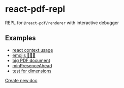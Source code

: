 # react-pdf-repl

REPL for `@react-pdf/renderer` with interactive debugger


## Examples

- [react context usage][context_example]
- [emojis 💅💅💅][emoji_example]
- [big PDF document][big_pdf_example]
- [minPresenceAhead][presence_example]
- [test for dimensions][dimensions_example]


[Create new doc](https://react-pdf-repl.vercel.app/new)


[context_example]: https://react-pdf-repl.vercel.app/?cp_code=JYWwDg9gTgLgBAbzgZRgTwDYFNkAstYwA0cAIhAMYCuIWAdsXAAoCGA5liQGrBYDuJACpYAHvAC-cAGZQIIOACIAAlCwsKMALRgAJlID0qujqyqoCgNwAoUJFiI4FVSxhYAwhAajGVAM7vPVzESN1xgDB0jEgoMTywAUWxaBjhJGTlFZw1LKysKT194QswsXzgAXhR0bDwCGAA6JzVXAAoEKzg4ACMIHTQALkQOzrgwFh0dYDo2QYBGAAYiYfEl8QBKazyC-EEWLuwPLzEKx2dXQ6CYNvXN_LpCuF39rBO2xzCIqLhfYAAvUtSawqAD44C1hgAeJ4HQLeepMWQAN2AJigcERLAwVCw5QQSB-_zK4nEwOGnQhPH432qOLx3WgqIAQhAYDA5HMSD0oKiAErANi4GBzVIkhAUD6RejiCH6Sl8Unk_TQgJHBoIiDI1Gkja5O4PHkQPivJDi8KSuiAkFDTp6-D4v4AySVPwqy4tZUXbw6zrAKRggCEBNKQJguFkRviUFkUBaCnGOm-DrKYFkYDgbMee2wjjkkDo9BgCm9cFUMCoUAt4JGcApvCNxWwuKQUmwIlIwFUGmAnkGCnDChFCuriFCZqM9RALDALVNn3oJBnEpIUxMIiB5SHw8csXziSwySus50JHt_0GQd8AG0V6IALqAskjNbiR8yuVDnXiW7bOBuLAYDBjXeMd50Tf5LQ3MFITlR8G1pdotzGCYphmRQAFY4AWBQli3FtREGAADeY4GIgASBAg3EABSAicOHLlUUECAwA5R9OgY0wABksCkIVMLozpiWGTca2EMRgTFCUjGlJVvCHN8621TZRDseATCkFgqAweAWnXUEqxrchqAPESIVYDgwJxBQAEEABYB2gXgGBcbs6HKBQMBYYxfAoKcsAHODcTg3x6h6PoSTYms5WpEomzgTF-ToABJVwQF8Xs8JETRChYWAB2JETqyhLMXgvXFLwANhIKq4AAJgADhIABmRY4Ba28Iq3IqDXlSKtwhP8AOBWYZUGjBCq6gb_3G2rRumib-rG4Emrmoa-uHKahts1bxvWoqlrQnaFpGGUeuO8kzr2k6lpG_Qlqu8kltmu75oemslpWl61q6jalu2r7dp-_b5sOgHzprfRLqBmsoeh975tu-64fhobnqRuHNvGgAJaaIDgPhoAiaRZHkFh0xKo63sx4F_vR6HqdBunJshw1wYhWH6ZuynkeptHXp5j7uYxpacYAvGCagIn0lJ8nniFzmQfl5mOcmlWfupxH-eF-a-e-7Whs-pn1b-pXjfm0XYnxwmE2l-LZewU2NpZ3r1aVEqJoU_hTP0cysHk_QjJoAslKsIA&modules=true

[emoji_example]: https://react-pdf-repl.vercel.app/?cp_code=JYWwDg9gTgLgBAbzgMQgOxgGjgFQKYAeWcACgIYDme2AasHgO7YAiEAxgK4h4ZwC-cAGZQIIOACIAAlDxk2MALRgAJoID0MtMrwyo4gNwAoQ6gwA6GRWABnGDoCiICACtgAZQgcobPAAoEhnBC0CBkMABccADkYGgUUZiBcF4ANpFRABYwMGDW4WpqbMpoztZmbCmeqilkMuWiamTOZARqKcAARtZqMAx4Tq5qAIwALGYADGYATGoA7FME82oJhnwAlEaGhJCwcNqCZBwp8L5rcAC8AHxwvkkAPKyc3BiXSUF35FRw1sAAXnjncQAQQAbOJXkFIXA7nRGG8od8YABPFIAhABBEIjJ4YAULKRcRDcbjACk4kSmKhzg4tmAgiRAGF0HYMASfBgdOT4ZiyO0KGgAJJ2EB5CTsux6CmUvh8blwCGUu74IiXQC8G4AKvbgqsAlTta3U6vVa9V3NTKmAKzFKwjmg22_X2vUms0WhFWlV2rWAUl2vYadU7rS6oW6bQ7Vd6w77tf6VXL3s6PQn7dHzbHofHNYnfcbTQG5SbYQwXSbPngFSbHlweCmNoYgA&modules=true

[big_pdf_example]: https://react-pdf-repl.vercel.app/?cp_code=JYWwDg9gTgLgBAbzgZRgTwDYFNkAstYwA0cAIhAMYCuIWAdsXACpYAejAasFgO4kAKAQwDmWOAF84AMygQQcAOQABKFkEUYAWjAATKQHpVdHVlVQFAKAsUIdAM7wdgmILgBeOAG0LcRD99wGIIOAHKCtABcigAywTAKRP6-UsBQoeFYUQoAYqkOCUlwwDBYIHZR3gEBCIVVNiZZAAwAzAAcACwFVVV0GVlMuKpiAML4WHZiAOKCUBjAFHAAQsB21MVwALLArF3dvgCO6FEAjIl7vmBQ85lwx62NjWfntnN0NzBQVFhPey_AbwBFI63H4BcSg3w1c5weo3BQtZoANl2e16kRiECoK2Agl6cEmNAARhBNtsUd1DmgThCApdrlEAEwPR61AJ_N5RD5fGm-dlYIFUkGs8GFAC6oJgEBcGAFjIlUsEGAA8nRXvzgQz5dKlVATFAAIIgTEMKJtB5PEWQwpBdLohSxfKglJpGBhO25F3k4qlcpeVlQ86wrLHB7Hck9PqKUaUCBBEpwUZUOgAawTEAgye4ZExwlw4YClOprIuVwoNwZTJZ0L5nM-32LcD5sqFe0t3QDeyDihDjWRPLgaLhAHVcN6E7gY3GxBt1IInCAcWmM1nyFRc_mDsDTg26WXGZX-zW4Fz69XVf91YLt62aR3ul2FMdEY1Ov3B1kthhU9GbFO0wA3UwsB0OAACVBGxewNzgQsW3OXdywPBsjxPQ9z0BLcaTbKo7zqCAGkUdpjmI6D30URYqBgEooGYCA4mAuAuCgYR_kXfg1DoSi7Gg2Dr3g0tEPNZD0PeOs0LVZs-KqbDqgbB8AFYQwZUjIwUdiKFxBMZgyDAEwwKgHFMbj-14_sEJOZ8q2eETa25YSJMw4Vbzk_C4URZpjgAThUu1jgZRsAC98X-UQoEJVQ5y04xsB4xzoXMuAGXkoSzzVWzT2shyryw5zoQfe5GjDN9VJ_WNnBGXAk1TABRHRgEJbAl0zMRV3XEy4v4-lEuSqzfhs48xPsi9JJy_0XII-EmVaHy4UWQRkwY_gFUlFBMTAUkdnawVNR3ASTgK8SL3Sw6MO20a9lwgIH0aTznxmrJhm02hdP1MAwEa0YCAmDSFo22Kzt2rrjnaFLMqOga7NS4aNXO9txrhRoAHYmXuxR-BoMBMzoOB-CzT7xiwH7pzJLai3ivbbhB3ruhQwaodOsnuhk8VCklaVJJ2qo2cVFUspOTmAm55VdVMQ1jRgRlmiQ3w2zvG1XVUh14idPIFfdVWvRKMoKjGvLXKyRTGmm4q7S2BgcfoYQsSg0m4L2BLgdBvq0ohjLneh7KnN1wN9cURSvNRhRhnTZq7DgXEQOGCL5GGKgwGMhtTMBvdbksk7RMhsGGbtsFcp9ibFKSwPSBmb8J1_cqAKAyOnqwDAw54YpcBQNQUEVZXE46-2Kcd6mqlpzP3ezqTc7FLVFWbZpx-VETJ-nnU9TFpMJbgdoqYtJ45biN04SV8lnVtOEPUdQpvW1v0Lvh4NGgZRHA8eqAdItjTsdKv9RmAdbg-XFqczzW2R5VAShWJ2NN-qoSGsPWGOEr6KGaA8V8DYyIKEmHQOQYgpDQGPPgOAAAJWMwAnBoDDkOR-YB_qM27kDA6kCM5uzAXzHOMtQQsy5gqGUMNWbsN5h7OUXDtQiwNEaZeUQqZWVltabeis4j71VjvLIx8O5VDPr6SocM9YTR7EVJBJVy5lXjImFMTUVx_woUw2kFMQF9zZOAumWdLyUNHpfDRcInwvkDp-Muk5K7B0AqoEC4FIIJ2hEncmXUrHp2OrQkaXtnH5zhIpRGiDoTIMenYfAPAtKP2enpAy1FgnnFCZ1FObjrG8lsYPBhvDzHM2nnPfhPNZ7Aing04Wi9hEmjgJZcRm9JGHyyHvFWLp5GKEUZrH0Os4mdl9goQ2zRi5UAwGWOAJg4DREJjgpUPB65mMARYoG69aFRPpg4mpedpkF2It5E2cJv6h3DsYBM0cExxwKXsIpVCSlpyOa7dOMSbzewuQk44ST77BAyVkp-wx9KGTSLssyPdvknOOfY_5TNzn3hmZWJE989HvwgH4xaqgYABTrm8ikXdugO0Oci350TKXMLHq05s7R55NMFKy1pC9RYdJXt0je_gt79JiDIoZwqcga1BCoyZ6j4nX0Kri7xBjKpGLuSYtc_9O6ezCSnCJPyIEnLRdJDFeFNEPHmTcrISpnC0EVGBCCdh_jGN_hq-FydBJlMbBU-h_d2WOMZVMzFZqkaByYFcd6FUlUjBDuqtqWr_X7N1dLexKKh6nL2TJK0LiDYguSecVJ4LeCQpydCvJRk3U6puKUyJdLDUMokCaq6Mz5LNGSoHdiuJKJLEotRJYag4UAIRQc0BvqXYGtRfWzNfhs2KEKjfDx2wGJMEWZ_MOmhbiNG7RgQk5KqiwRaZWxkzIa3jrTfUgFgbTUI1uo0MF2S65wFehG8cX1CbzWJpteN5iSzDs9QPH1NjGEZpYXU4Enk2WMPA1ywRS9OkguPf4CRVR5YjPtKKwoB81ZH0lafLWqjAVBtcaGRVFdlVVWddmV1tsBafI9SeuxZ7OEXtlUC-VfYdF2hHGON-lcZwaXnIuNVLq40hOaUOpNI7APg1PVU7OB70UEavVkeBIZA7IB4AQEoDhmCgDEBAKQ2CxAAE1-1wFIYIchg73X7Uk-UsdDHZPpugbJGdCgVPGw48Of4vbsjQHGPAAAUkSEk5nLNfr2T-kpNDaUydHdU4Dimm0TXgSjS1igZxY2EGZ7zpg4DZCuPQHQJCyEVuKVW6LKba0Tu1Qpy9SWEYeVvWlhQyBgAYD8SgMsDAw7gTsGAQkpgoBoAeSBDguI2tBCijoGK1HxPlgq2m1Njnmw0acSxwjTRW1Nc81kVr7XcvIC6zAMOyBW5bG0xHNZghALGBmGY1bQDLELcc0tuL2cHsNqZWw9mW5VtCx4cPP73CYO8sZIjJFn2s0BBQ9Ik-VRMOobGVKvDMqYGua0SR_RFVyNCcoyJwp9bIt0f1Q5t7TnYnraU92c1gdrUwFtbpQJjrX4xuE5q0TNXaP7ls16-zlSydGrW2juV1ObpqboPMBaup0zTejT_PH7OCec6pZY5Ni2quMeVwGyn9Wc0tAWUssQqz1kUE2ds3dBZCdwGpTz_9fzJ2Nt8ApEMHmUmqTNvAdidArb_At5uLXiaq00sq7FqTUCKfC9Y37Py8li6l3HFGqu_ji1krgI3GAzdTuuGQO3UrXPKa2-9fbgPU7LpO-bSAu9T8n3YD9zBK3DsIfq9D3Z-LzmodR8fKGZSzWeMGIJdXR9GAjTGDrx8lXv76P87D-T5jkeNuEXaAyY4FqduKAJCAEAw3Fj9rHw3nuwfm-k5n4L7X8-qcKDXsvvNqJVIhCwLYVaVAaIb4XGZ6AZQ88T5KYfl7GvlsO6Jbl4TQ3ytCu75qqTZBJhvC6SPS_RbCfoc4JpE4WSF584Aat7h5z4uYi6TRGyBxzQLQgRLQuArTIBrR_RWaHq3DPZk6vYn6AFVCsKCzsIcwQbxZA4CLtLixHoIba5CpYYDLobw5yKQE4bKIo4Xw67AFwjL7zrNav5tbzDACYjFYWZf6PbUJoHSbH6YGz61bSEwjNohir5u52ikCLLLLG4bJiBbI7JUFlYnC_50H_4C6MGGEKRbbtocRdoURUS5Y74zB74B4oEF5_pF70ol6O5GETTuQBzNZ-SBTBTe6mDhRqA1zRRYAaGB6Mg9RT4YG85t4R44Gd4FTaJmG3J4o-Iqo1R1QNRy7NQK7ZGhFJTaEciuEMFRFAExFwgFTsYVEfgbAABUcAtU9UH0rOTRDh-erR4R6BxeCapesC8IiksezWAWmIUAbww2-meWEEGeeW0ALEgEjE42GAk2gRr8EcM24Wc2uRbRdCCxZyX2LBP2goiM7B2cHx0G3BIilMEOSG0OUidogyGGoh6snoyOEyUh5-uuou5REBdofe2OqqkxrUiu7y--4Sauf-LehRWBBhsJMh8qaxa-AARBsAAGQbAtZTbcB2AjG47olknTHf7E4xa6H4n6HGrdEPg9j9GInDijjKqJ58ZzjhCCZommKsmaESZzE6HT56Gn6Q4eEzLEQeSBz4LbFgR0SGSjapAsQS6uAdqcTHbNHW6q4PH0FKnuFEk9HBhPg95r5Bx1xYDhTOAqHYwIHmnALOEz7WlcnKlLHo6IwkTNarj1FkCfxgAMTIlJ6LQ-Fmkyk5GJR-l6EBlNi2klEL4KBMjyQ37dDIJKgYAgTZDgqekJmdrwDID7BUAzDjA-mWnyntF4mZldF1bElwIPBOkDFRhjBpDHgkgZ5iD4JzBEJhxBYgDEg6nnH3Z3E0FWkdE2kAzYEd45nwK9hqYaaEDMARTHZepwAADSj8Ug8AoWjZWhzZjxkRix0RD4G54Bt-SJ4sQ244VwDgIAwQYEWAfijqkZkwwAp5ZmZCcAk505oEsYGAF5UWi5rZfqzxHZ9pXZqmzW6mmm_mOmtAjYBmw5cAJmMwwF6hyZoRdwsFnJbZt5vJMyKmApT5cIS0QQNEgRA5j-x5ggp50F5WZFipgZWZa5F-KW22vZCgGWIU2WDAuW-W3Ao-hFYWSB36Fpl5-RTxCWiFCkiIbaqFaCPAUgQQv0TATq6kmkD8UKMK-SnF9xV5GZ8FqlqpsRHk1yzpiREAQUAFKRYUEUGRsuFl3U3FBRFFCFdlsh5qtFhZuiievig-_AxKpK9htx1mYRylN5gVdpD4lYoZ7aEAYANgWxaeTcZA8ecZl2Jlz0PlDIaZXJ1lQG7e06uBV-K-gcr-2-u-PlvcSVda7ZQVWQ9VBZEYdo9-j-5Bz--INAb-Q4H-wRyBilP-flKlzmzBvgQsK21M_28FTI88IOPBq8zIPSgqfSghIqcOAQCOYhkJuG0JaiqVapz4vVAQyCniCepG0ahKASDqvuc5CVeqHJPFAVH2wZuBD598L5w2ow759OX5oEP5Rk4xUwgFZ5IFYFJIEFs5xF01XFVlS5vFnVV1yWhUPZgpD0gwKw4NYcn0FAyYahclSuU1DstB_pmNAVtlONcI7mgcQ4OWNEvmqg2miNslrVdN6ZDNNlNVZeSFsySk3hL8KesBZl5aqNjes1yVTN2ZF-iSt1vgBa6SRaJVD6pasKk1ClCtGNcF1VxR_FcJsyXhzWJpvhPaARLVtsnK1BbVJOP18FTthJKtFthUfkamyY2--kYg0QbWw266IYW6O6rVTeuJ5FwtZttVneN0d0vetcL0b0H0Yw3076lB8VztFVduStItyxN8-BzWhBi0y0JIQ1603p8tPcAtlVQtpt2BC1g5bxThnx6aHti1wOvxnSDIzQwegJvgMOIJwhx14J2GZ1EhF1VFwaCJdFhNEVNRFG6JZVOJLhJtRRq5CdOZ8kleKd96adEaBtEWaNqBxtsdzdnt5tnZl-S-wMgcA12MQ1L-o1wA7-UAn-ddk-rt_lcdLdoGgo8mPd2o8FIDbdPMm1fx-9oMw9gQwJu849yQk9Ci4hAQ0qMJXtd9y-KFzpoNxNn5YcGw0AEu3u2YppfNP9MFl9bt19PJal1FDwj5YVz5y8r5BDH5ENUNaQMNwUQFoWoFwWM5UFs2CVpFtD_9jCf1d5MySMqWzp6M4AWMOMeMmdb68BJMX6H2JF-dERHVfCgDzKwI8kndzYpjPxPKW1rQya8Do9SDR1KDwyp1jjRQkhl12DYtGOveVRZGqJ8ua91D7JIeV929N9u9F-_JbNwpkaT1mws4AmrgTJ0pudjhiUG99NW9BJDDXVyF-Ni9fZYNRDL65NlN_NitBjKVnj95JdHi80Yl7NElnNBWMl55QTNmkjc18dotzu-u4ZlhRuQdNhcAdhp985Lt31UjYTOTzNWQ7kDwgcrQLlyRoUaRkUj0mRZVfBITdD0zQu1TMy8zphBNigSzQUnDJNmwpQ0A9JU2teWzFT1WlFjD9ldwgcfkyz5dIENeYguMIw1xWR7TvlnThd3TyxlYiI6tA4uiwETgNExVqdG0OMWVOVdAZVej8xoLO9PTcjxE-TrDcIyA_tSwgdayIdcAYdm6FE26BtOj59qcjzmuhj4TOLIBU0BB76xBldT-NdWj8lZ9tNjLAB2NBzIBzQOKzW0QmI2IuIrgG-05tdqTMx2zR-uz2T-zrdS1W4EDq1QGOrvdVjfxSUG5Aqa59jQhrjJ1EJrjmDHjt9YtO1gcAAJEyBQx6bYA8yC5U8rfa9dOK6FX1bvNK46rKyNVOSSIq_y_OZWF6081U5q6wUxq8Y0tIxtX3SvGIqa7vea4dUohPc49a3m74La3PcCqXc6R7hbN7tbGM-IxiwqVM-q2fqKwjMyM666-QL0DAJ6Z6-1XGz6xE97cjEJSc2pBjCo38y-gTETDnVG3W0K24SKwm-3XAPq2A4wmu1A-m6IhVnY4gxa0W9IKg6Mug8W-46WzmvEfg6zmHMVc8rHPHFHQu50c8wEMuxPJSrq3s_9tA3BgCb0shvu7m7IgW1PTa-ey80RmLlpZLqYDoDLhMQEyk3O9QV9Ts429yRq0A44l--qz-9u-k3AwB0CeKqCSIaB2g9PRgxB7k13gqj48vTjlKVRkq2ydzrG0y1U762qQ8AG3dapFxiKXE2KYk6vch9TYbU2X25xwO6yyzd2bigQAOStLhaOYQoIMQkI-GyI-Uxx8K6-7M3k7ikU1-WTRTVQ6x7KejdJ_p1x4O3fYbCw4Gx-N5lWz7jbJZymRM-h109i8sS2ppYo4md2v4UxQ7Z57o8-8uQZ3AO-xwoKIiGY8CIl5Y0IltS7kR3tYB6R8g0exRye1R2e7PZB8GDdQul-I9VjvGa9UEuvVF1jTF9x7je4goWglhZgjRKpwQuORZyh2kxIzZ4u41_Z2LQFyOwU2pMF34b2sxbW3nfV4zUXa5nEU5_x75AyJ85y4-unb83jAC2VXkX_b5yy8sXEY5cJc5a5SFKkZ5Xc4CxF_S7MYNy-3Z3J1kH0R4sMaMXUYh40YEw98Aod5M8dzMy291Q_ccxN01X2kEa1fWy2aE02yqb4HF82N8d9im9Uuj8m20oa3Bu0Ca4hsRyPUB2hpa8exKoV248V7R24lC_dW1l4nE5Fcnkzu9UC2h6qxh0GbI81_T6pKgugtIFgl12ORp2U0CwN0d1iyd65ipvi854U4Q6Z_gKU71xJwK_XQtwA7L7gWN94VWSFzN-F31_nt51zyD_s0125B5KtxrapB80FF89t8-pOxs95Rz0Dz5zL6D9b-D9fk_Q_i_ZsWG2NRNR9fN3p0N4lEt7gfI-NwS1kEo5jIZWo6-jO5Gxr-M_D9ed6_Ndh3AK0El4KEX6l7BivCvp5Jl2a6T2R_m-KkjudefHayN3yaGQvYn4oBGY1KQNGbGb489VFYmXN2k-Vdr_Q1b638YX086RYYbiskM6brYebnD-P3s82379HuW8JZW17u5yP2bzn1Vev8j2D9HkXOGYVQP9V9LQ3PlVnm3BgIe3uliTNVHy97J6d7b-8xt071tz86o3-abNPea_JHv9U7z1VIenfFBKNWaqw9JeR_Juif3AE5kk6CfRXkHERYAD8YWdTRogSz7zt3-0XV7sXStrOk9sHWQ7PQH3IP9zs8AS7LEBuxwsyqDdAunn2KKo9gQpfDHjPEYTcCce3KNLn8WBiIxq-2bWvrlytZgdD2JbErt2DK7NYHqcZFngxDZ4edTebHQjkQIa4kCQyYZWfpiEjK983o_fCKgPmTw20kyAPSxIgKyaYcN-U_CaLg3QFrdKiJnYhqQzEqdsu0bTawUpWl7sC_OrmZfAyD47287QFEKQFIEVAhYAAkuQ2QC9Byas7Agah1sGI97Bp_Tfm5gU4-MlOYcFTjgjU49deayNURn4JobPdiBn_OXnjWM7K9Saqvczr4I0FWcOmVQnQTUL14x448UAJnlVxUE1wj6d_A4g_xzxP9V-2gxbmC2CG8dzuo7fUMPlsBFYRsz8XEKTURbBwtiLA0AZkJQEX5IBjVWATDwHQVCg8uwnnhe1nTDt2047VPhVHT7Z1M-mJEIvS3N4x01Wew3ngjHaD3BA4uQfzNngoIIFdyKhdFhcL4qOCEY7LMultxILOAq6wIvlhJzpaCspha1fPsYyvCbteB8WHEYIPL65Eh6xPBBjl3J75dKe4HGnoZ3FqgoU6WtTJDrRlplpThrQrztHU3oZDLhcg2ZAfXwZYCduB_TQdWgCH9tMRPAlbMX2ZagMt2ePFeFLDEECFUMdfJxg31PbU9m-Vwy2oF2EqWCje9teAWcKcIQiRW2QrRAr1cFL1me5ghiIsJHxFZJhHQ6YUYwlFJsZRuI97GmzlGMhd2JInNmT0PZSDKOVIzUTyJ7BQCMBdOBnPakghicWObIlohk0Fp2DuRtPB4PMIm6JDYO0ufCL91jQYkKUrw4BEmMbopjIRb3Lstv1HbBx2GINImlwx6w8M_yjUACgIwRrCMyhunJ0Tr195QimgvwlweEOwyAieWSLMNGCI57pDPhqYmkWgKrw5JsB6jDPsiJeE00D8Jo4bhWPhB4s_aAdL4GSwwCh0N0EdIUW0IZboiJ-zbTgQlylFdIvRQguDCKP4L7VlRkgino3xnqhi0xjQUkr2QpLUlaS7vekoyWY65gWSRorQd2MvFZC-xlY_nnaEF7tcReRQ7ruL3V6rjJO_g4Hj7yw5YjpRkDD0ack4KyiHxGbbZnuzJGBj3x6o2QbR0Ep1NMs4lHzC0xWEtDUh_XVgfozFEzDuhM_YSnPysKL8zccVBMW8KnHc8sy14_CbhyIn3jCRq7Wxn6IkHki1RVPWiTSKibNZBOsTKriJwlJJNQJBYl_kWKk6iiZOsfTvD2AzHQCsx5NODghwaL5i6uF45Ad8INh8jhKTIl3vczEbO0ORmTLkW6Mn5bjzRmOfFC9SHz2jTxXncSZbwcFbiIWYQ6FkiURZLRsqpDMqv5OTGBTTRsEnISvkHHJSbgFJViM6jDjd8dJ78UcDXTnBiB08zcXBEZHwBoAFAdgcCaJN9IbjdBcfNts1hdabpO27rNFhzxVYfCJJuUrcS0A6ChpBgBAKdhMHxAzA5gCwZYKsCxDwBnhhY_CWeKl7YTKmMjLUYVA1KKCgiuARULpCljLMAAqhLl_LFBhsAwUwEaFOxQATiy6KctgHMCS9RpnI6cZJIL7ERbxgMsvqDkSi9hFRL42HFRIpEfjqO1Is_nR1_EnN_xNJZAHSXGAgSkOGqdqexJmIli2B3EoIbgU0nOltJlXP8HpIXAGSsZ-ODCZr2xJdTlaUkmPlygxEgytqa8CGdlwOoBiQOqkkMfhjDE05msUYtQIzjeos4aZRky3CZIZkuSwBbk0XElOQRky4ylMyUlLOclQTXJLxd0ZKNZmpt2ZfxTmbtRr6US-ZPM2GUVy_EaSV8HfDAVqSwDDYIK9EfUsxFYjGlh-WssybZy6Gd5HOC6c2HvxraOifZ0fP2XvSuRA0f4t7R5FHDUAxxXkT7eWV8K1EfdFBX3MYpGWSbxjcZmgp7mHI_4WTUB6pQOIsLmA0BgouIT3M_mfSnZ7AQ0ilnAHkgnje2hc6oeKJx7mNbxFjHgQSNBmeRRBps8QebLFSWyaJNHWcasUDgbFn82pXYmWXypc1jiYgMbBLnOKuBLid3A7ozOLkX4fxeDYSrPK2JOzsKexfKtVDoA2Bn8IgMQEFnmDDYO0pubeSAJTkzjYuBfYiYRP1l9zf2K8HqMPKVFQyLZiOCefDLNHEYGOzPFejnNplbTMJcpbWQrK1E9g74zWccc-mUGGTvZe0wmbr0skKCK2jPcmT4htE1dmc0UxMbvJ4md4Ny8EuEIhIwTISRyqEzTmxLpnjNOJmLQIfgpzIrcf-m3Igt5N25ACPeEEgubgvMk0K-FDlH_kkTcqrNbu7vG4h1MsRe8LeOE-KcXWShIyJux8-eQZkXkHEd8cwKGmZhmDyB8EWFZRfd3kqoi1FXUg6UwQL78D3RAOU5K4oIn9z0uHQLmSRx5kqi8u_MmQZPIRkkzhKqs6_urOpl_dxOHCz6vjK4lSKiZlkx0vfFdLulu2j-TacZLXHhJYpmimCVuI3IWihxhNfIYOUMx4JWFE5DsZBQj4cTHFe8i2ilnoVZBcEFmMAMNnGq6gw4j-RYEEGSHsL4F9Myoe3M6HNKHOLuQOZ7ktghzfJ_XApftMmWjco5veG9qsPjnhAXkj7SXllNLE5TNx_nDydWIFEn1k5SC1OTyP17W0pudtMLoaLsXZ8ml0ii_IlPnEPo0pqLTKdQpSU5keqgfQaiH0UKf1v6EE94b9PGkxdmZK-IGfiL_n7hfRWXfxa-JUnjy1JoSiBXxNHaiy7UaguMXAtyUszUOiS7hXGycW092-xcQwT3z76Rxr-gwi2FWUoWPclleC3sVuMNilKipSfN9FcSPq5J9aFy8Zc6N4UX4yiYU6ouRizl5i2cO8t-eWPBYhVJV_eCKdFUICxUWVNuBVRNOWKHCFCxw2bqHMkW-yVl10EMPbMtFowLMpgHgDEzDjUtI6kvLhQ2zilFLi6pc5rOXOACVyAK1cnGLXMaj1y7Ajc9dC3MdVarLEP0gKX9KXYF8oMfc-CgmoEEIrbgiML3hRICVviYZYCm2WEsgX4MGVMC7BRz1JWurCl-wlpXUJ8buCSmzQkrM6t-ViqLaXKyWsZU2Gy1WRecnafsoJnJLm1ODXjoVJVkxMX0OgOFsi3SnbDS1TajlR6sHqBwbpwAO6egBGYGYmIhpQTNdkVDcAByj0r-hABeknFLpQUd6fUS-ngro12U2NdCoL69yBB8Fe9W4tTVgE_FJPUeWCRzUYrwFeUo6W0sUBLqV1w2JUOuoNIeytI_4HdUZGYD4AD1R6sQCeuYBEhPprVK9QcpvXdTE6089YpsQMXnyDiy85davLOIXEOIL87RtG3UVjSniFKlHgX3xHgM5JoM_lET2RXvqs1aK0Bd-rzXZDAa6y2sW-QaHfk7p_5OGrJS07gV6ljanVberwk5wZJgufDt6IXKALIZY9TjS4xCU_qQpCCNTGuAIqwLpZ_uPJYgpFU9jgpyxJSGgv5ECqjKr8ItZ_AJVGb68ss0zSavDlmrjCV7TyRsrvYJydlkaoGL2qSWmrXlLanoZfz6EkLVVg-JkSMMzytxxhz_GWSZvOEybMNe9E5RNy8k_NAtXyWdRZtcw3KguhvabgaK7XxLI-ly9-dkPj63DlG9w-aRow_TGrvePCuda5jnSWqyl1qmMlADtXegHViyJ1eCpdUI8MNEc_eZ6udLerfVOIIOYGrEDBrQ1zc1uSNIK1Xj41t45Nc-oI7HB5I_7NjaSI43Qzgl4yHjXlO8aFrGO_jWJbnMq2j8y142qFRlsiYPBdFnfFGYBIjjASnNOMh7XjI23uqitZA3UXctC4nC8taW6rf9Lk0MaN2TGravJCRVmyTtICzTedsFnfiPtivL7WjKAkYy_tM69LZNotpWaPlukOzdFoqiObDNOCtreysK0A1chhaipYUJYVi9NOpQqTaNqB2Vq76dCxqm1yYWdcUJnOiXhRvEZjbc-5KzzbjUPmjs0KhADCgZSwq7FcK-FGiMMqJWjLrOZm6CfzrFqs0tJHNQ4tzUCzCNtdKWhBXrvc1FywtAu2pidMYmNNmJ0lViQ2t50k65d8ncqpqU6XdLoAKw_pYMtTBW7jNNu9ofrp1k8iiI-g4SmVpohMBdSJQN2Zus9nMr6dGi9rUzv9kS1blUtLyXrXMp7K-dis8Wtiom4CTBmayYZqM1a3Z7GdWiordMsUGudg57PcFWyv7Udbuh3m6sb5rjn3sk5pe73Q7tG5ZboBOWwUQ0rN7BayVnHWjQjOK1g7St9yyHWYggY7Tu9tnLfcDtwISqoFAwlejKsclyrX5MO3Va5nTkVtM5P3M_VMXEVUbIVbqw3WlWVVH7wpUVGKmSgb3UaK15eiFsOoE6jrPo46gil8oynE7L9Ryzrb1OdL9S3WWS4aeIrQ19rQtfy_eTegp3CKmty4_AQDuFE76PNHAz-U-q8VrVyDSm0iaInaCHbUdqK07eioFmo4EZfG69gJoubFNIaImlsWJsEbc6UaXumA_GwBlAzEdwglHSPLR1jyuNLBrBtkNbUF721Aq4vXLXBXz7y1Oe5vXHztl1M0gZ084gpOum3Toaq6_dc9NMBvTkNpgVDWXsOkwjnSzveEWQSREEGRlnC-wzyJ9rcrkERLPcUHXJaUs1tGhrw7RwPk46rVCgfRafIXn7Fm4hGk4mvImybyyNNi-VSIdJ13050vh93IuhAjLo5g8cJueHQjWz785aBkLdHyX3Mzsebi-CnUa8WpqY8b647YwfR2FtMdrBrFd1p5V9kbt34EteIqe0y6e9uenMuGNpw2oxZMY5nE5qz3_7tD--2hbxy3KaZdyagfcqxRPLw0iKwh6Pcgp5HsGfNnB-sZcx4PQ1RNbYizBJqRo875Ke-kitLuP5yYfdymQqHbz6MKBXdklPzDzUt2e7VFWEhnWMZ0MrGFGO_epuQx-PNN3dEuoE2Mrt0dzx95q-QkQtYBLoV0xR4I2UfW1j7MD3tNoP-oUADAhgTWxabMHmBLAVgawDaSuI8NS6wjs4_1oHClZYgQ2eIeVhG3pM67o2lRhfRgYHUOtsDh9avDtzwNPCeT1u3XcaPxOe0YVX89xWwSNn90x-qm7me0dkMY6oSF2nTfR2u3QKmOms6AwcauW0c4ikRnrY-F_6CaGxVzI0AVg2HACn9TJj-XJsVNszf5BHdoEPKzZAL1NTBuQ1pt1OWaC1nkotUabu2ErpT0bEYy8bNOzj896JzE0UbXTHjcTqB108zI9OGyvTympfK0f9GBKgxBXeQy305UmEDcgk2vUvxGYr8EBrpxQ6DtHZ6jE9G-hs3KdB7Znbxip1NQyCkP-mHGgZ7U03yx0aSHg1m4ShgozpmDjTwxxs3lMLiWmvjJcKLVgoilxa8qowxLbng7OZHO5esoKQpqPMGsaDq7Q7aKAADc1gWwNpkuAQBhA2SdwLVSOLjYAoQ0qIHeGQSeAQg-oDYNVFFDkgwAE4dogoE8D8BcESoEIABd2AihxA15m8_YHgAThaAsgOQM-YDAlB1AsG1DMgAXAZ5dgj52qcGAKDwXEL2mAEFiFYBSgxAHgAABQABKdwAAD44AdF_wAAB5yA1AWgAwGYuFAOLQgUQHAEdSko3AZJbAKFzJKNgWmpBT0uJaCCj4NIMZaSw4EwBYA3ACATwGAFvmoB1LdgAAHTEgdAaAUUOIH4t7AOLqAKgCYAYCCDkAo1GYGgEam1SaI95oiyAE0vuXskkgFC6YHTCeWEAfltCyAEkD6ALL3QKyyFGwBWL_L6FpwC4E0sJXBAYViK1UEEu3yQgRIaDeFYEv6AhLWACKxxf0DcWaA1A_iwxYQs2AkLKAaK1gFishXnzdFpAMlYkBMW3ArFgMPoH0BHsn-uWTEPAB0uwBlCOl7rFuebhoINRdgfwNVbvMzBu2FAT-NXLsDs0M8sQvDM-eSsGWUgfVqAOxaqB0WhrC1pawwHausWjrI16uQZZUQGXsA3uA4pSUpLW55rl1hgP4EqtWBfAxKOeWxYEtcBeAaV6oBdcWujXjsq13AOtZ9AGXPyYAOi4dZesg3q5JAYAGdZG7fXcq-16EHAA4v_XMkC0NAJpeADmWGw6VpgIIHqIuW9QcAXK1jaBsI2TrMAa63hmhsWY4bZ8EgAACtUbotPYOjexiY3ab6V3GyJfQDYBNLngNS7XgMsuB6iEFHgGZbgD43NLAAAydYIAz4Bl2EOIGVvE3Bb5wDiywHYAk3BbktjS1peNt63TbhlnS-OpCj9g9bvgK2wZeBsM37bDtp25hmGB1wMAbt2m2ZYtvnBAbDt6oAAEIObAd2mwAH44AqthAC7dBu3XEG4IOAGrfjtXWpB2tiO1jayAKBxAWd9K_oENswAg7Dtg22wHgCm3xbTtm23VG9wkAnbZ8My8xfVtaxNbrkcQMVaLsl29bZd9gCLfUtV3Rb4wZ23OFrvCB67Q9wy4OCbst3SgBlwcB3cLvl3u7gt3uxXaHuD39LI9223Xf7tS2EITdxoJ3eXv52Aga9ve2bYluT3t7Y9ie1vcpAz2NblIRe13dPu-Bz7ldrS9XdHt22L7hlh-7reDvtgNbbZPO0A7PtL32AK92mx_Y3tf3r7Nd3-07aD1yjD7x9qB2_extF2L7m9_ez_d3tO21QTdgAPqkOyHpD9B8XcwewOB78Dre4g4IfX2iH5l8h-Q8ofQOsbNDsW3Q7wc73x7f926xeBIesOKHkDqh-A-Ku42OHVQD63rfEAMWwHq93G1nc_st9abTtmW9gDlu-3DCtNz8u7LoDJ6wAJwT1Ho5mCGlFgUoSUCAFNCmPzgU6aEP7b1vSOz72D1Rxo_JsxX0ipgL2-cTvt4PhriNhgE3fYdZ2uHl9jxxTe8dQBfHPtgR43fMuhPg74T3B8Pc0f1XonsT_x8PenuJOxHLj9-0XdPuqPMHkTrx65ayelOEHAkHR4hT1vEhBERjqavU5QdQAjHwcDANACyBoI3g0EPW_o8NJNPm5tT-CPg-EAcBTAC1xUFEHIPB2HHWNpxw7YKcBBk90ocoGE_ydhOin4Dkp-A8dvX30nlNnx97ZGdVAnblIU554xaeNOsqzTwWwM_-BDPZnQDhh-M8mfzBpnwzzB_M8ceKPnHp9uO_TYTtas0Afz1e5s-SfbOgHuzvZ2U4ycVOTnVT---gEuf2trneoIZ2fX6fmPHntzr53s9pBjOJngTz5887keXPFn_z8B4C8CcM3pb3CdlGC5gcQvS7UL4OzC52cHPPH8LvUJU4JfIO_5qLkbui9MCYuhXvgB54Y7xdkuHbrz4l1M4wAzOhXPz84JS8FvLPfAjQDZ6_chfl2cHPDtJ9y6OcxOTnAj5h8xaSesvy7xTuB2o5NtcuonCLvx0i6ltqghXPNwWyUHYCLDgAwgOgFkCuC5hktwdhpxi7xd2Pabob0V1lQ6ddPFAAAYiiFSA-n9znF1K-Mf4uCXz1vh_K4-eKvM34DlV3sDVe02LXLLnu2y_du2uXXhrx17y8Rf8umHF4d15g98BRu2n4b8V3AHbftPYwcbhQIm6iEpuzHBjp5127lfvONI-bmV7TaLfdAS3WNjVynZEfauT7Pd_QFI-NuSPuAPAFe7I6ZgKO8rm73wB9bIvkX4AZNut7lnouo3MbONnd_q7hfGvJAC4OgOqomBXysA-ofAHOE0vJRAHhT613sA5fdAn3mTht-cG_t8P-w392l6DZg_X3PbEH4Dw6_Kd6g5o5NR88aB0A0g1XJd6y7ZZgB5WdXrjoD6B-rfQgwPTrn2w2Cg-33aP199mwx63uHPonGH5MFh6TA4fWQeH1kJDZADEe13pHo2yh9od2uqP9b515R4QdjOEPW9wcHJ6lusfXL7Hzj8YFw9guS7pAcYBQHDTIHBPGD0m2R7OcUfIPqHnl8c6k9mf6Hsn5j_vZqd2fa3aH0wKp9kBceNPhQEu9FWuAGfxHwnoj6J-4fifzPxrvl9Z94f0fpPyLtAIp6c8WeoArn7Dx56qAl2BQvnwG2vdZAgeTPLHo1-B6s-Bfh7rz2L4Zb5AlfpbeXlT-oA49uf1PPHzT6yHcXpeBLlb_Z2J8c-GXlPknmj1F4i922OvBl1p-X3K9deXP1XtT9x-LcNe9gqzxUM16M8ifyP7X3r3F9C_IelvfXuuwN7dcDfRvCX8b7V8m_zvpv3QSGvADS8F2SPgHxbzl6C-7fKv3X8r8V-2_Nv7vV7_b5h8O_JeAgJd-_Od_QDzf_PWX0z4V868PfLPPX8L0V9s8rfDLO32H4nYcBhfQfFX974l_c_1fPPrIP74-hAABeIHJH7dwDYsAfXz3KAGADZeoH2XHLQ2Y101aQDeXwgJAYKwFbassXaqs1-AFhaX5QAd4z5ln3IGltqAeffPgAD6i_FACga819cIA_WBb2N4W5_ads_u9QkgFIBiZ0Al373Radxwc-KDYAm7DYNexw4I_UCRmgiFADT7QDG2EA3PnCxkDgCPWY7cAQACgEKd238L_t-0BtbTLgn0J4LvHvIriv210gEbg6AM83VRoAAFIEg0gbAKwEmCyAeAUQR4MeHLs-u_XAb317gHiASBDf0IY31u7ce2vCH5NuuE3cOwThYwcAEZJa-hBx3ZAHlwb8xDfNDT57GQX3-_fLeRWrv-t4v2J9L8DYMAFf03OmF0ixDSAUQOv-cAb8Pnskzf4QK3-QPO2QLWATv9je79d_A_W_ndxFdPdVXbznuTK9lYHI3v2fAYPm79YW_4_bvZtnS6ICytTlTAelqW-dN99GA9Qml5q89Yf8n-SAQsAqzDh5HFiwbBlbAq3d97_LAEf8BsKAEkBdiNWwADb5OwEztWwVkHV9gIQoBps4AffzJ9IAl_3GBnzfALwBNMTWz3IsAZq38BjLQUDvBJXFP1BBXnIZw0p6AsZ0scqIOQBmdqYV53wQrgAKFsBpQWx1BA1QRqWz8K-AywgZMEBgDLIFwQ8XaU64QCCmd94PgNaxSUKIGTU2wSAM_NCgQkAO9sPWNygAsgQd2TcnQeP175VADQE9IsgX8BoAUDKoB3U_XYOAkpOkBQF0o2ATQAcB5rWCyeBu2GAGwBNA-HD4ChwLABECogX0wwwlA4ABUDU4J0D4CpAkOlkD9sKZ00BLHEsk8D_Ab6GQM_AgIFoDqcMAFYA4ABPledr4XILBlcg_eHj9E_CAGT84INsGqsSgTpDvBCgxQFdZ4ERQIYBlAqtGHkVfEKEyDy8Tp30CE3TyEGDyQL1xgAw0dYQ64bHRQDjg-tDSAmBWgmAHaCTgEeEldMXamAkCYAWIJkDFARqQSCPnJINjAdAVIPkdrzTnz_tCAoe2IDCAUgM2NyAgMEaCGgsZyVdWNXwBV9TAHoLj82AUwMJgMgxQCT8gLFgKsd2AjdFBB23VgOsd8JSAEdQfghQHJs7AWMEohbFFggzd4EQQKwBTyAQOeCRLKgEJBjXd4JcDWAL4PMDbAAN0qDyQDmzyRAKNAAcC6gleFakdLMsE0ABsGAG3IbArILTcwQoEJDAs2bwN8Dd6dYMCDgguAFCD_AyQIlItghQB2D5AvYOSDDg6ILaCIgqtBS4qgMPwj9FAZ8Bj8s2e8x0AqADQDxCTA1IG-CLA34NJCs2IICH88QgIKCCg3EINAR1gzYMFAJQuQMIBpQg4NSDFqbl3eCVgzt0xC9vPUM-CDQokP9djQngHJBQQwEMmDlg9kPDCng7XD29YnC0IYABQ60KFDbQmILFCHQyUOdCNIfYJSDjAtgAqCqgkeDsC6AU7AwApALIHxDNAQrDdDjwcHw-8avbD3eDtAz710C-3foIHcpARoE7DOwmsPSc5bP0IJCAw6EL-DuQ7l3jDd6LgJuZeAhgFJdmAnN0ndPnPiDbAkPc4neDXndZHRD8g00LiBxwh4L4dQIQUOHk07BgH7Dd6HtzxcR4BgIvCjwoF2rl3glUNwBUCCUHT85gTP0UBsADijzCE_JPzoDMQs-HvDCEVUJBgvwgsN_CuYF8N9cgwhQA_C82NsDIg7wB8MRVnw711fCoImCLKD8wn8K3DMQ2CAQjAIx8O6hkImAAz8oIo7FsMQIrCOHkjwPCPD8CI4CNZgIIt8IUAyIi9XhxygyiM1CKYGiKAiVqRiLQi0QwMXYjKgsCJVIhvUGW4iCI58CIiSIrPyDd_g_cMFD71NsBdgJIjgIojhI7CPAiUIyCNkic_I4NJ9TgyAOgDn_Se3OD1LS4MZtdPG4IoDfAc6TXCIAKEKNCYQndHhCSgeYMWDgQrQOjDV2amBgiRIr60FCUQhiO0imIwNz0iBUY4KsA2ASAFgAF-aIUWRzvKixos4Aa8yAA&modules=true

[presence_example]: https://react-pdf-repl.vercel.app/?cp_code=JYWwDg9gTgLgBAbzgFQKYA8YBo4AUCGA5qjgGrCoDuOAIhAMYCuIqAdvAL5wBmUEIcAEQABKKnz0YAWjAATbgHoxrWajFRBAbgBQ2-hFYBneAGF8UWXAC8cABRIAFuNVQc-9m04BKawD472nBwADzkVHDGAJ4ANqhWCEiUwLIwDgBccABMAAzZOGD4srLArIQZAKxwHBy-gUEhaJh19XAgJbhihmz0qACCToXxAMzlHM31UbHxCOMt3AYwAMrAAF6oGZkALFiz9QVFJYQAQhAwMPwVOy0tMBgwyFD4RvNQIBmCjGBgavT4XYJXa5BfTRaDvADEAA5oQDdtVxrUgQgBi4xi1ggpGjBEfVgliIjAYnEEjwFss1hkAIwANjcEFBUAhqEyzOZgiqNQQ7lu7A4GKxOIxYUotS8Om0GEgsDgqm4-EY0Xgth8Vn8tjqwToTBY7BxQWCBGIBKJ0zg-2KpQqHIiq2JAG0hrkcDlsgBdGq7UIUSi7IKTYkzIEtABWjGMwG4kRMC087x6Hg0gKDcHw0WAhFYAElbiBDHHPGpYcn4UC9ddgmYLL76ii1FZBE5oqC4ODKYJq8CY-x66RUNE4AA3emfGB_QfDsCjnMpmAAR0YqDg7i68_wMEYUDgaj4m9YEAARsBDAA6ODkUeL1AQQwy-nQVACcRQZitEqgfCntDge9b-Dzo9wKwwAOMA_YgPSqDhn8x7tsmCi1NWFbmJYtZQPWjbNuCmTstynj1l-UqXn-jAAUBIFgRBUEnuy8G6MmSFVsmQSoehfaYUMsFMbh3aCL2_ZDtEI5jgJQnTmu86LsuqCruum7btAgEHkep7nvgl7XreDIPlu5gvm0QEgB-nFArRQJCt6ZYYoaqCCgoWrMJ4oo6EAA&modules=true

[dimensions_example]: https://react-pdf-repl.vercel.app/?cp_code=JYWwDg9gTgLgBAbzgFQKYA8YBo4AUCGA5qjgGrCoDuOAIhAMYCuIqAdvAL5wBmUEIcAEQABKKnz0YAWjAATbgHoxrWajFRBAbgBQ2-hFYBneMRgAhaKqhwAvHAAUAI0tqcwFRltwADAEpbAHzacHAAglBQ-ACeAHTAhuGRUU4uUP4A_HDOUFYx-DD27qroGZnZufn2fnAAXHCMHtzuqLI6egbGcBboXvZIYPiysu6EOCD4UITuOOWucIbAAF6ocBz-NgEOwXAAPORU2yGqjoyEh_MwUQA2qDYICOchA0MjWI9w45PT77NQAMIQK7QOqCADEqAATJDIYI3iF4VlUsgIGAAOrAWQwAAWdVMFhyahSBKgOD8cIRiOJACVgIQsTB0ZicXA8akiVYcABGXzkhG_CwwGD8RnY3Gocxs344CE8n6pAAyqG4DIxopZ4vxVnZcwAzLKKXBKKrmQtlukYgBtQTeQQAXTg6UynN58KxqFp9LqptQ5qtnLtDqdLo4HG2CiCvja-iM8CpEEovSQ9CxwCusmUq3Wm3s2z2FATxmut3uLPwYDqnO8OG4N3QNGAYkkwAMIL4lFhPFrqMi5bgAHJKD2-6sOEEEQhk6n02xQyEdgp9pQI1GOvAABLiKyJuCTtMZtaBLZztCYC5Fu5IGAYGDISJGbjQEAgxhgMBqej4QyoQQjgITlN7jO84njAy66BgkCwHAqjcPgjBXPA9hZkeux0EwLDsGO8I7AQxDzEstyCKEABsP6FjcF5wM8wysIQdQ6r-7w7BugxqAE1EjPOLFWFhCI7HGS7vHO3RUYMNGEDYgiVmRBF3BaACsVZwIptpcOGQm7CJHG0ZJELeHA0n4cscmKTgKlqbxFI7FpYkjJJOoAKQycZCAKUp5lwOpBrCRAPTaRJ1oGfpelwDqNpGcWblmd4qmeZZfE2S8OmCGFcAhZWPjOZFpnKTFFlMQoAnxbs3FsZ8UysFxm5sUxRUadZvkfBMFWSYZ3pyWFOBhbFXneQ1PTle4un6W1smuZ1QU9cVPkDc1Q0pU5EUdRCXUQlN9UiYNrCSSNwX6WFWVyZWXV5XFG2NVtO0-MpcBSPJh2ufJ8k4AALPJ60GvOdWfaVUABL8VWsX9tXxtNmmNb8R2ne1j3uadvWfSJkOuXpXJKajk1cDDUW5R93kIAoABUVHvmwMBECssgQKghisH28CGC-kFXrIcBumIcCEwos59UjqQdbF2M5R5CNWXzxJyUpx1pUp3VY2NOMi2D_WUlYR3PUFZmkoLCvC_DxVfaDTG_QEIDAOgLSAzxIOCd54OzV821Sfp4X-Vdo0uTjctnXbKuXYFhlu87mVLeNcN44jF1zU7jkh0H-nyYtQuy2t-W-5t0dXfJQUGfdolJQFnLZxl2fhdjE0vfr50Oy1gh3dd-l3T-QdFznpcPQpGtPet1eq2oUOkmj2tcPHQUd3rEdixD_OuVLSlz7FLcu-P4dp7z08S65laL7ZyX7Unuurz7689MjFpF0PynD_n4mtcXCch8n0WTwlG9q7PWua7nO8F5J7eh4rKuvd_YZXCmfOeg9MYAJyt7UWr8a7zV2j-M-0sIE-B1p7CaStgGZwWiHFB0ND6rRfthDOjss45yLsgme58NbSw1oQzBSlK4kJmk1chgVG7Zybn3KA6tL4MIwdlLu70158UKkbcRuFUBYXnGhZgZMwJAA&modules=true


